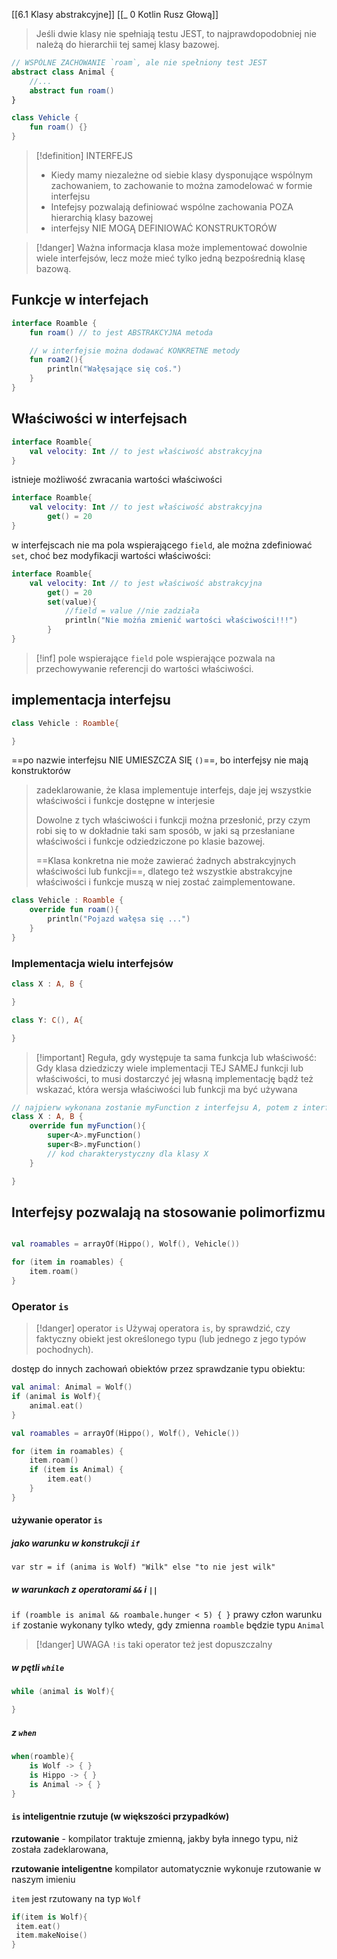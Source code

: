 [[6.1 Klasy abstrakcyjne]]
[[_ 0 Kotlin Rusz Głową]]

> Jeśli dwie klasy nie spełniają testu JEST, to najprawdopodobniej nie należą do hierarchii tej samej klasy bazowej.

```kotlin
// WSPÓLNE ZACHOWANIE `roam`, ale nie spełniony test JEST
abstract class Animal {
	//...
	abstract fun roam()
}

class Vehicle {
	fun roam() {}
}
```

>[!definition] INTERFEJS
> - Kiedy mamy niezależne od siebie klasy dysponujące wspólnym zachowaniem, to zachowanie to można zamodelować w formie interfejsu
> - Intefejsy pozwalają definiować wspólne zachowania POZA hierarchią klasy bazowej
> - interfejsy NIE MOGĄ DEFINIOWAĆ KONSTRUKTORÓW




>[!danger] Ważna informacja
>klasa może implementować dowolnie wiele interfejsów, lecz może mieć tylko jedną bezpośrednią klasę bazową.

## Funkcje w interfejach
```kotlin
interface Roamble {
	fun roam() // to jest ABSTRAKCYJNA metoda

	// w interfejsie można dodawać KONKRETNE metody
	fun roam2(){
		println("Wałęsające się coś.")
	}
}
```


## Właściwości w interfejsach
```kotlin
interface Roamble{
	val velocity: Int // to jest właściwość abstrakcyjna
}
```

istnieje możliwość zwracania wartości właściwości
```kotlin
interface Roamble{
	val velocity: Int // to jest właściwość abstrakcyjna
		get() = 20
}
```

w interfejscach nie ma pola wspierającego `field`, ale można zdefiniować `set`, choć bez modyfikacji wartości właściwości:
```kotlin
interface Roamble{
	val velocity: Int // to jest właściwość abstrakcyjna
		get() = 20
		set(value){
			//field = value //nie zadziała
			println("Nie możńa zmienić wartości właściwości!!!")
		}
}
```

>[!inf] pole wspierające `field`
>pole wspierające pozwala na przechowywanie referencji do wartości właściwości.

## implementacja interfejsu
```kotlin
class Vehicle : Roamble{

}
```
==po nazwie interfejsu NIE UMIESZCZA SIĘ `()`==, bo interfejsy nie mają konstruktorów

> zadeklarowanie, że klasa implementuje interfejs, daje jej wszystkie właściwości i funkcje dostępne w interjesie
> 
> Dowolne z tych właściwości i funkcji można przesłonić, przy czym robi się to w dokładnie taki sam sposób, w jaki są przesłaniane właściwości i funkcje odziedziczone po klasie bazowej.
> 
> ==Klasa konkretna nie może zawierać żadnych abstrakcyjnych właściwości lub funkcji==, dlatego też wszystkie abstrakcyjne właściwości i funkcje muszą w niej zostać zaimplementowane.
> 

```kotlin
class Vehicle : Roamble {
	override fun roam(){
		println("Pojazd wałęsa się ...")
	}
}
```

### Implementacja wielu interfejsów
```kotlin
class X : A, B {

}
```

```kotlin
class Y: C(), A{

}
```

>[!important] Reguła, gdy występuje ta sama funkcja lub właściwość:
Gdy klasa dziedziczy wiele implementacji TEJ SAMEJ funkcji lub właściwości, to musi dostarczyć jej własną implementację bądź też wskazać, która wersja właściwości lub funkcji ma być używana
```kotlin
// najpierw wykonana zostanie myFunction z interfejsu A, potem z interfejsu B, a potem z klasy X
class X : A, B {
	override fun myFunction(){
		super<A>.myFunction()
		super<B>.myFunction()
		// kod charakterystyczny dla klasy X
	}

}
```


## Interfejsy pozwalają na stosowanie polimorfizmu

```kotlin

val roamables = arrayOf(Hippo(), Wolf(), Vehicle())

for (item in roamables) {
	item.roam() 
}
```

### Operator `is`
>[!danger] operator `is`
>Używaj operatora `is`, by sprawdzić, czy faktyczny obiekt jest określonego typu (lub jednego z jego typów pochodnych).

dostęp do innych zachowań obiektów przez sprawdzanie typu obiektu:
```kotlin
val animal: Animal = Wolf()
if (animal is Wolf){
	animal.eat()
}
```


```kotlin
val roamables = arrayOf(Hippo(), Wolf(), Vehicle())

for (item in roamables) {
	item.roam()
	if (item is Animal) { 
		item.eat()
	}
}
```

#### używanie operator `is`
##### jako warunku w konstrukcji `if`
`var str = if (anima is Wolf) "Wilk" else "to nie jest wilk"`

##### w warunkach z operatorami `&&` i `||`
`if (roamble is animal && roambale.hunger < 5) { }` prawy człon warunku `if` zostanie wykonany tylko wtedy, gdy zmienna `roamble` będzie typu  `Animal`

>[!danger] UWAGA
> `!is` taki operator też jest dopuszczalny

##### w pętli `while`
```kotlin
while (animal is Wolf){

}
```

##### z `when`
```kotlin
when(roamble){
	is Wolf -> { }
	is Hippo -> { }
	is Animal -> { }
}
```

#### `is` inteligentnie rzutuje  (w większości przypadków)
**rzutowanie** - kompilator  traktuje zmienną, jakby była innego typu, niż została zadeklarowana,

**rzutowanie inteligentne** kompilator automatycznie wykonuje rzutowanie w naszym imieniu

`item` jest rzutowany na typ `Wolf`
```kotlin
if(item is Wolf){
 item.eat()
 item.makeNoise()
}
```










